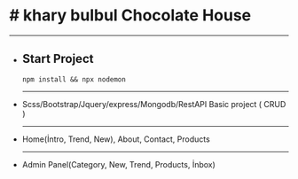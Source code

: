 <h1># khary bulbul Chocolate House</h1>
<hr/>
<ul>
  <li>
    <h2>Start Project</h2>
    <code>npm install && npx nodemon</code>
  </li>
  <hr/>
  <li>Scss/Bootstrap/Jquery/express/Mongodb/RestAPI Basic project ( CRUD )</li>
  <hr/>
  <li>Home(İntro, Trend, New), About, Contact, Products</li>
<hr/>
  <li>Admin Panel(Category, New, Trend, Products, İnbox) </li>
</ul>
